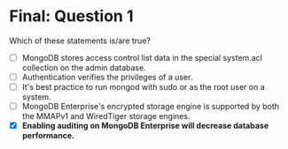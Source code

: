 # Final: Question 1

Which of these statements is/are true?

- [ ] MongoDB stores access control list data in the special system.acl collection on the admin database.
- [ ] Authentication verifies the privileges of a user.
- [ ] It's best practice to run mongod with sudo or as the root user on a system.
- [ ] MongoDB Enterprise's encrypted storage engine is supported by both the MMAPv1 and WiredTiger storage engines.
- [x] **Enabling auditing on MongoDB Enterprise will decrease database performance.**
